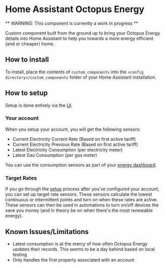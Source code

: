 # Home Assistant Octopus Energy

** WARNING: This component is currently a work in progress **

Custom component built from the ground up to bring your Octopus Energy details into Home Assistant to help you towards a more energy efficient (and or cheaper) home.

## How to install

To install, place the contents of `custom_components` into the `<config directory>/custom_components` folder of your Home Assistant installation.

## How to setup

Setup is done entirely via the [UI](https://my.home-assistant.io/redirect/config_flow_start/?domain=octopus_energy).

### Your account

When you setup your account, you will get the following sensors:

* Current Electricity Current Rate (Based on first active tariff)
* Current Electricity Previous Rate (Based on first active tariff)
* Latest Electricity Consumption (per electricity meter)
* Latest Gas Consumption (per gas meter)

You can use the consumption sensors as part of your [energy dashboard](https://www.home-assistant.io/blog/2021/08/04/home-energy-management/).

### Target Rates

If you go through the [setup](https://my.home-assistant.io/redirect/config_flow_start/?domain=octopus_energy) process after you've configured your account, you can set up target rate sensors. These sensors calculate the lowest continuous or intermittent points and turn on when these rates are active. These sensors can then be used in automations to turn on/off devices the save you money (and in theory be on when there's the most renewable energy).

## Known Issues/Limitations

- Latest consumption is at the mercy of how often Octopus Energy updates their records. This seems to be a day behind based on local testing
- Only handles the first property associated with an account